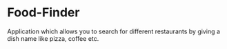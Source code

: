 # Food-Finder
Application which allows you to search for different restaurants by giving a dish name like pizza, coffee etc.
